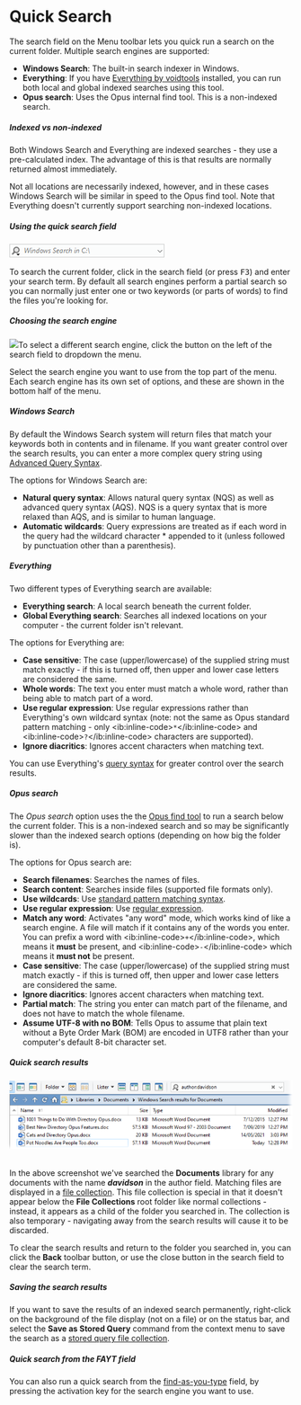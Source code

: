 # Quick Search

The search field on the Menu toolbar lets you quick run a search on the current folder. Multiple search engines are supported:

- **Windows Search**: The built-in search indexer in Windows.
- **Everything**: If you have [Everything by voidtools](https://voidtools.com) installed, you can run both local and global indexed searches using this tool.
- **Opus search**: Uses the Opus internal find tool. This is a non-indexed search.

##### Indexed vs non-indexed

Both Windows Search and Everything are indexed searches - they use a pre-calculated index. The advantage of this is that results are normally returned almost immediately.

Not all locations are necessarily indexed, however, and in these cases Windows Search will be similar in speed to the Opus find tool. Note that Everything doesn't currently support searching non-indexed locations.

##### Using the quick search field

![](/Manual/images/media/13/search_field.png) 

To search the current folder, click in the search field (or press <kbd>F3</kbd>) and enter your search term. By default all search engines perform a partial search so you can normally just enter one or two keywords (or parts of words) to find the files you're looking for.

##### Choosing the search engine

<img src="/media/13/quicksearch_options.png" class="align-right" data-query="?nolink" />To select a different search engine, click the button on the left of the search field to dropdown the menu.

Select the search engine you want to use from the top part of the menu. Each search engine has its own set of options, and these are shown in the bottom half of the menu.

##### Windows Search

By default the Windows Search system will return files that match your keywords both in contents and in filename. If you want greater control over the search results, you can enter a more complex query string using [Advanced Query Syntax](http://msdn.microsoft.com/en-us/library/aa965711%28v=vs.85%29.aspx).

The options for Windows Search are:

- **Natural query syntax**: Allows natural query syntax (NQS) as well as advanced query syntax (AQS). NQS is a query syntax that is more relaxed than AQS, and is similar to human language.
- **Automatic wildcards**: Query expressions are treated as if each word in the query had the wildcard character \* appended to it (unless followed by punctuation other than a parenthesis).

##### Everything

Two different types of Everything search are available:

- **Everything search**: A local search beneath the current folder.
- **Global Everything search**: Searches all indexed locations on your computer - the current folder isn't relevant.

The options for Everything are:

- **Case sensitive**: The case (upper/lowercase) of the supplied string must match exactly - if this is turned off, then upper and lower case letters are considered the same.
- **Whole words**: The text you enter must match a whole word, rather than being able to match part of a word.
- **Use regular expression**: Use regular expressions rather than Everything's own wildcard syntax (note: not the same as Opus standard pattern matching - only \<ib:inline-code\>`*`\</ib:inline-code\> and \<ib:inline-code\>`?`\</ib:inline-code\> characters are supported).
- **Ignore diacritics**: Ignores accent characters when matching text.

You can use Everything's [query syntax](https://www.voidtools.com/support/everything/searching/) for greater control over the search results.

##### Opus search

The *Opus search* option uses the the [Opus find tool](find_files/RAEDME.md) to run a search below the current folder. This is a non-indexed search and so may be significantly slower than the indexed search options (depending on how big the folder is).

The options for Opus search are:

- **Search filenames**: Searches the names of files.
- **Search content**: Searches inside files (supported file formats only).
- **Use wildcards**: Use [standard pattern matching syntax](/Manual/reference/wildcard_reference/pattern_matching_syntax.md).
- **Use regular expression**: Use [regular expression](/Manual/reference/wildcard_reference/regular_expression_syntax.md).
- **Match any word**: Activates "any word" mode, which works kind of like a search engine. A file will match if it contains any of the words you enter. You can prefix a word with \<ib:inline-code\>`+`\</ib:inline-code\>, which means it **must** be present, and \<ib:inline-code\>`-`\</ib:inline-code\> which means it **must not** be present.
- **Case sensitive**: The case (upper/lowercase) of the supplied string must match exactly - if this is turned off, then upper and lower case letters are considered the same.
- **Ignore diacritics**: Ignores accent characters when matching text.
- **Partial match**: The string you enter can match part of the filename, and does not have to match the whole filename.
- **Assume UTF-8 with no BOM**: Tells Opus to assume that plain text without a Byte Order Mark (BOM) are encoded in UTF8 rather than your computer's default 8-bit character set.

##### Quick search results

![](/Manual/images/media/13/windows_search.png) 

In the above screenshot we've searched the **Documents** library for any documents with the name ***davidson*** in the author field. Matching files are displayed in a [file collection](../virtual_file_system/file_collections/RAEDME.md). This file collection is special in that it doesn't appear below the **File Collections** root folder like normal collections - instead, it appears as a child of the folder you searched in. The collection is also temporary - navigating away from the search results will cause it to be discarded.

To clear the search results and return to the folder you searched in, you can click the **Back** toolbar button, or use the close button in the search field to clear the search term.

##### Saving the search results

If you want to save the results of an indexed search permanently, right-click on the background of the file display (not on a file) or on the status bar, and select the **Save as Stored Query** command from the context menu to save the search as a [stored query file collection](../virtual_file_system/file_collections/stored_queries.md).

##### Quick search from the FAYT field

You can also run a quick search from the [find-as-you-type](../the_lister/find-as-you-type_field.md) field, by pressing the activation key for the search engine you want to use.
